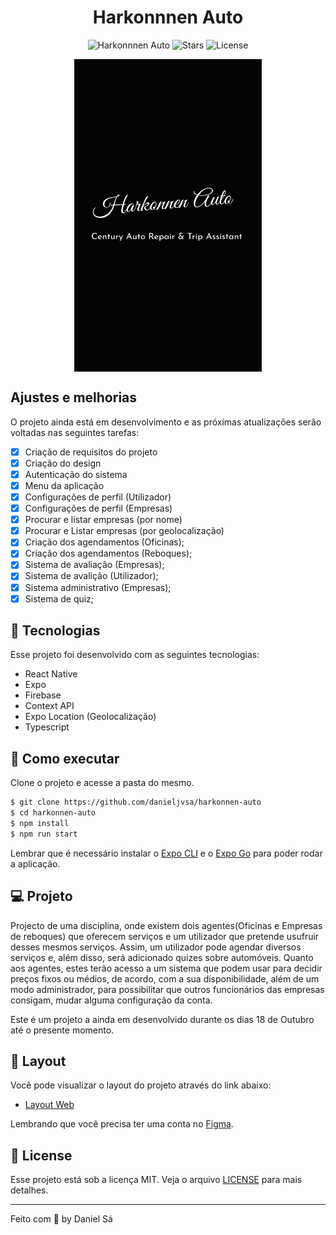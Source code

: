 <h1 align="center">
  Harkonnnen Auto
</h1>

<p align="center">
  <img src="https://img.shields.io/static/v1?label=App&message=Harkonnen_Auto&color=8257E5&labelColor=000000" alt="Harkonnnen Auto" />
  
  <img src="https://img.shields.io/github/stars/danieljvsa/harkonnen-auto?label=stars&message=MIT&color=8257E5&labelColor=000000" alt="Stars">

  <img  src="https://img.shields.io/static/v1?label=license&message=MIT&color=8257E5&labelColor=000000" alt="License">   
</p>

<div align="center">
  <img src="https://github.com/danieljvsa/harkonnen-auto/blob/main/assets/image/splash.png" height="500" width="300" align="center"/>
</div>

## Ajustes e melhorias

O projeto ainda está em desenvolvimento e as próximas atualizações serão voltadas nas seguintes tarefas:

- [x] Criação de requisitos do projeto 
- [x] Criação do design 
- [x] Autenticação do sistema 
- [x] Menu da aplicação 
- [x] Configurações de perfil (Utilizador)
- [x] Configurações de perfil (Empresas)    
- [x] Procurar e listar empresas (por nome) 
- [x] Procurar e Listar empresas (por geolocalização)
- [x] Criação dos agendamentos (Oficinas); 
- [x] Criação dos agendamentos (Reboques); 
- [x] Sistema de avaliação (Empresas); 
- [x] Sistema de avalição (Utilizador); 
- [x] Sistema administrativo (Empresas); 
- [x] Sistema de quiz; 

## 🧪 Tecnologias

Esse projeto foi desenvolvido com as seguintes tecnologias:

- React Native
- Expo
- Firebase
- Context API
- Expo Location (Geolocalização)
- Typescript

## 🚀 Como executar

Clone o projeto e acesse a pasta do mesmo.

```bash
$ git clone https://github.com/danieljvsa/harkonnen-auto
$ cd harkonnen-auto
$ npm install
$ npm run start
```
Lembrar que é necessário instalar o [Expo CLI](https://docs.expo.dev/workflow/expo-cli/) e o [Expo Go](https://expo.dev/client) para poder rodar a aplicação. 

## 💻 Projeto

Projecto de uma disciplina, onde existem dois agentes(Oficinas e Empresas de reboques) que oferecem serviços e um utilizador que pretende usufruir desses mesmos serviços.
Assim, um utilizador pode agendar diversos serviços e, além disso, será adicionado quizes sobre automóveis.
Quanto aos agentes, estes terão acesso a um sistema que podem usar para decidir preços fixos ou médios, de acordo, com a sua disponibilidade, além de um modo administrador,
para possibilitar que outros funcionários das empresas consigam, mudar alguma configuração da conta.

Este é um projeto a ainda em desenvolvido durante os dias 18 de Outubro até o presente momento.

## 🔖 Layout

Você pode visualizar o layout do projeto através do link abaixo:

- [Layout Web](https://www.figma.com/file/XrBWwiyI9xJoR1bcPG0Ifv/Harkonnen-Auto---CenturyAutoRepair%26TripAssistant?node-id=0%3A1) 

Lembrando que você precisa ter uma conta no [Figma](http://figma.com/).

## 📝 License

Esse projeto está sob a licença MIT. Veja o arquivo [LICENSE](LICENSE.md) para mais detalhes.

---

Feito com 💜 by Daniel Sá 

